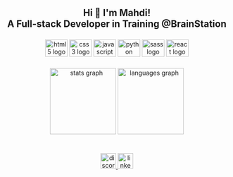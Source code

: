 <h2 align="center">Hi 👋 I'm Mahdi!<br>A Full-stack Developer in Training @BrainStation</h2>

###

<div align="center">
  <img src="https://cdn.jsdelivr.net/gh/devicons/devicon/icons/html5/html5-original.svg" height="39" width="51" alt="html5 logo"  />
  <img src="https://cdn.jsdelivr.net/gh/devicons/devicon/icons/css3/css3-original.svg" height="39" width="51" alt="css3 logo"  />
  <img src="https://cdn.jsdelivr.net/gh/devicons/devicon/icons/javascript/javascript-original.svg" height="39" width="51" alt="javascript logo"  />
  <img src="https://cdn.jsdelivr.net/gh/devicons/devicon/icons/python/python-original.svg" height="39" width="51" alt="python logo"  />
  <img src="https://cdn.jsdelivr.net/gh/devicons/devicon/icons/sass/sass-original.svg" height="39" width="51" alt="sass logo"  />
  <img src="https://cdn.jsdelivr.net/gh/devicons/devicon/icons/react/react-original.svg" height="39" width="51" alt="react logo"  />
</div>

###

<div align="center">
  <img src="https://github-readme-stats.vercel.app/api?hide_title=false&hide_rank=false&show_icons=true&include_all_commits=true&count_private=true&disable_animations=false&theme=dracula&locale=en&hide_border=false&username=princemahdi" height="150" alt="stats graph"  />
  <img src="https://github-readme-stats.vercel.app/api/top-langs?locale=en&hide_title=false&layout=compact&card_width=320&langs_count=5&theme=dracula&hide_border=false&username=princemahdi" height="150" alt="languages graph"  />
</div>

###

<br clear="both">

<div align="center">
  <a href="https://discordapp.com/users/314256663479844876" target="_blank">
    <img src="https://img.shields.io/static/v1?message=Discord&logo=discord&label=&color=7289DA&logoColor=white&labelColor=&style=for-the-badge" height="35" alt="discord logo"  />
  </a>
  <a href="https://www.linkedin.com/in/mahdishirmohammadi/" target="_blank">
    <img src="https://img.shields.io/static/v1?message=LinkedIn&logo=linkedin&label=&color=0077B5&logoColor=white&labelColor=&style=for-the-badge" height="35" alt="linkedin logo"  />
  </a>
</div>

